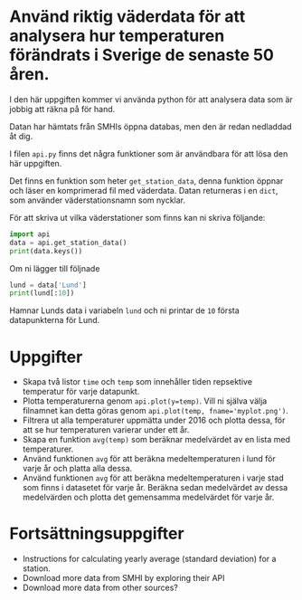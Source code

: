 Använd riktig väderdata för att analysera hur temperaturen förändrats i Sverige de senaste 50 åren.
==========================================================================================================

I den här uppgiften kommer vi använda python för att analysera data som är jobbig att räkna på för hand.

Datan har hämtats från SMHIs öppna databas, men den är redan nedladdad åt dig.

I filen ```api.py``` finns det några funktioner som är användbara för att lösa den här uppgiften.

Det finns en funktion som heter ```get_station_data```, denna funktion öppnar och läser en komprimerad fil med väderdata.
Datan returneras i en ```dict```, som använder väderstationsnamn som nycklar. 

För att skriva ut vilka väderstationer som finns kan ni skriva följande:

```python
import api
data = api.get_station_data()
print(data.keys())
```

Om ni lägger till följnade 
```python
lund = data['Lund']
print(lund[:10])
```
Hamnar Lunds data i variabeln `lund` och ni printar de `10` första datapunkterna för Lund.

# Uppgifter
- Skapa två listor `time` och `temp` som innehåller tiden repsektive temperatur för varje datapunkt. 
- Plotta temperaturerna genom `api.plot(y=temp)`. Vill ni själva välja filnamnet kan detta göras genom `api.plot(temp, fname='myplot.png')`.
- Filtrera ut alla temperaturer uppmätta under 2016 och plotta dessa, för att se hur temperaturen varierar under ett år.
- Skapa en funktion `avg(temp)` som beräknar medelvärdet av en lista med temperaturer.
- Använd funktionen `avg` för att beräkna medeltemperaturen i lund för varje år och platta alla dessa.
- Använd funktionen `avg` för att beräkna medeltemperaturen i varje stad som finns i datasetet för varje år. Beräkna sedan medelvärdet av dessa medelvärden och plotta det gemensamma medelvärdet för varje år.



# Fortsättningsuppgifter
- Instructions for calculating yearly average (standard deviation) for a station.
- Download more data from SMHI by exploring their API
- Download more data from other sources?
